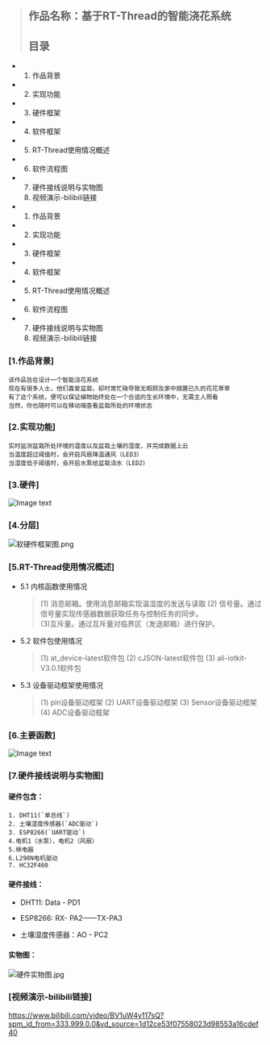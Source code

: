 > ## 作品名称：基于RT-Thread的智能浇花系统
> 
> ## 目录

- 1. 作品背景

- 2. 实现功能

- 3. 硬件框架

- 4. 软件框架

- 5. RT-Thread使用情况概述

- 6. 软件流程图

- 7. 硬件接线说明与实物图
  8. 视频演示-bilibili链接

- 1. 作品背景

- 2. 实现功能

- 3. 硬件框架

- 4. 软件框架

- 5. RT-Thread使用情况概述

- 6. 软件流程图

- 7. 硬件接线说明与实物图
  8. 视频演示-bilibili链接

### [1.作品背景]

    该作品旨在设计一个智能浇花系统
    现在有很多人士，他们喜爱盆栽，却时常忙碌导致无暇顾及家中搁置已久的花花草草
    有了这个系统，便可以保证植物始终处在一个合适的生长环境中，无需主人照看
    当然，你也随时可以在移动端查看盆栽所处的环境状态

### [2.实现功能]

    实时监测盆栽所处环境的温度以及盆栽土壤的湿度，并完成数据上云
    当温度超过阈值时，会开启风扇降温通风（LED3）
    当湿度低于阈值时，会开启水泵给盆栽浇水（LED2）

### [3.硬件]

![Image text](https://github.com/lhxj/Intelligent-watering-system-based-on-RT-Thread/blob/ywx/4.%E5%9B%BE%E7%89%87/%E7%A1%AC%E4%BB%B6%E6%A1%86%E6%9E%B6.png)

### [4.分层]

![软硬件框架图.png](https://github.com/lhxj/Intelligent-watering-system-based-on-RT-Thread/blob/ywx/4.%E5%9B%BE%E7%89%87/%E8%BD%AF%E7%A1%AC%E4%BB%B6%E6%A1%86%E6%9E%B6%E5%9B%BE.png)

### [5.RT-Thread使用情况概述]

- 5.1 内核函数使用情况
  
  > (1) 消息邮箱。使用消息邮箱实现温湿度的发送与读取
  > (2) 信号量。通过信号量实现传感器数据获取任务与控制任务的同步。  
  > (3)互斥量。通过互斥量对临界区（发送邮箱）进行保护。

- 5.2 软件包使用情况
  
  > (1) at_device-latest软件包
  > (2) cJSON-latest软件包
  > (3) ali-iotkit-V3.0.1软件包

- 5.3 设备驱动框架使用情况
  
  > (1) pin设备驱动框架
  > (2) UART设备驱动框架
  > (3) Sensor设备驱动框架
  > (4) ADC设备驱动框架

### [6.主要函数]

![Image text](https://github.com/lhxj/Intelligent-watering-system-based-on-RT-Thread/blob/ywx/4.%E5%9B%BE%E7%89%87/%E8%BD%AF%E4%BB%B6%E6%A1%86%E6%9E%B6%E8%AF%B4%E6%98%8E.png)

### [7.硬件接线说明与实物图]

#### 硬件包含：

    1. DHT11(`单总线`)  
    2. 土壤湿度传感器(`ADC驱动`)  
    3. ESP8266(`UART驱动`)  
    4.电机1（水泵），电机2（风扇）
    5.继电器
    6.L298N电机驱动
    7. HC32F460

#### 硬件接线：

- DHT11: Data - PD1

- ESP8266: RX- PA2——TX-PA3

- 土壤湿度传感器：AO - PC2

#### 实物图：

![硬件实物图.jpg](https://github.com/lhxj/Intelligent-watering-system-based-on-RT-Thread/blob/ywx/4.%E5%9B%BE%E7%89%87/%E7%A1%AC%E4%BB%B6%E5%AE%9E%E7%89%A9%E5%9B%BE.jpg)

### [视频演示-bilibili链接]

https://www.bilibili.com/video/BV1uW4y117sQ?spm_id_from=333.999.0.0&vd_source=1d12ce53f07558023d98553a16cdef40
